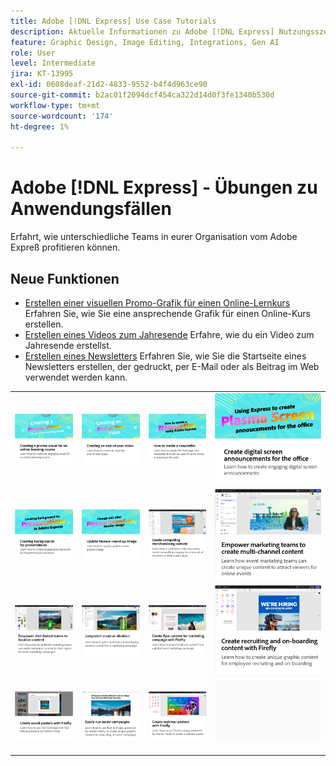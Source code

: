 ```yaml
---
title: Adobe [!DNL Express] Use Case Tutorials
description: Aktuelle Informationen zu Adobe [!DNL Express] Nutzungsszenarien
feature: Graphic Design, Image Editing, Integrations, Gen AI
role: User
level: Intermediate
jira: KT-13995
exl-id: 0608deaf-21d2-4833-9552-b4f4d963ce90
source-git-commit: b2ac01f2094dcf454ca322d14d0f3fe1340b530d
workflow-type: tm+mt
source-wordcount: '174'
ht-degree: 1%

---
```


# Adobe [!DNL Express] - Übungen zu Anwendungsfällen

Erfahrt, wie unterschiedliche Teams in eurer Organisation vom Adobe Expreß profitieren können.

## Neue Funktionen

* [Erstellen einer visuellen Promo-Grafik für einen Online-Lernkurs](promo-visual.md)
Erfahren Sie, wie Sie eine ansprechende Grafik für einen Online-Kurs erstellen.
* [Erstellen eines Videos zum Jahresende](end-of-year-video.md)
Erfahre, wie du ein Video zum Jahresende erstellst.
* [Erstellen eines Newsletters](newsletter.md)
Erfahren Sie, wie Sie die Startseite eines Newsletters erstellen, der gedruckt, per E-Mail oder als Beitrag im Web verwendet werden kann.

<table style="table-layout:fixed">
<tr>
   <td>
      <a href="promo-visual.md">
         <img alt="Erstellen eines visuellen Werbemittels für einen Online-Lernkurs" src="assets/promo-visual.png" />
      </a>
   </td>
   <td>
      <a href="end-of-year-video.md">
         <img alt="Erstellen eines Videos zum Jahresende" src="assets/eoy-video.png" />
      </a>
   </td>
   <td>
      <a href="newsletter.md">
         <img alt="Newsletter erstellen" src="assets/create-newsletter.png" />
      </a>
   </td>
   <td>
      <a href="create-digital-screens.md">
         <img alt="Ankündigungen auf digitalem Bildschirm für das Büro erstellen" src="assets/screen-announcements.png" />
      </a>
   </td>
</tr>
<tr>
   <td>
      <a href="create-backgrounds.md">
         <img alt="Erstellen von Hintergründen für Präsentationen" src="assets/backgrounds-presentations.png" />
      </a>
   </td>
   <td>
      <a href="update-image.md">
         <img alt="Finanzrundenbild aktualisieren" src="assets/finance-image.png" />
      </a>
   </td>
   <td>
      <a href="compelling-merchandise.md">
         <img alt="Überzeugende Merchandising-Inhalte erstellen" src="assets/merchandise.png" />
      </a>
   </td>
   <td>
      <a href="multi-channel-marketing-content.md">
         <img alt="Unterstützung von Marketing-Teams bei der Erstellung von Multi-Channel-Content." src="assets/multi-channel.png" />
      </a>
   </td>
</tr>
<tr>
   <td>
      <a href="localized-marketing-content.md">
         <img alt="Unterstützung verteilter Teams bei der Lokalisierung von Inhalten" src="assets/marketing-regional-content.png" />
      </a>
   </td>
   <td>
      <a href="jumpstart-ideation.md">
         <img alt="Kreative Starthilfe" src="assets/marketing-ideation.png" />
      </a>
   </td>
   <td>
      <a href="create-local-marketing.md">
         <img alt="Flyer-Content für eine Marketing-Kampagne erstellen - mit Firefly." src="assets/local-marketing.png" />
      </a>
   </td>
   <td>
      <a href="create-on-boarding.md">
         <img alt="Recruiting- und Onboarding-Inhalte mit Firefly erstellen" src="assets/on-boarding.png" />
      </a>
   </td>
</tr>
<tr>
   <td>
      <a href="create-social-posters.md">
         <img alt="Social-Media-Poster mit Firefly erstellen" src="assets/social-firefly.png" />
      </a>
   </td>
   <td>
      <a href="create-blog-graphics.md">
         <img alt="Mit Firefly grafische Inhalte für Blogs erstellen" src="assets/blog-graphic.png" />
      </a>
   </td>
   <td>
      <a href="create-webinar-poster.md">
         <img alt="Webinar-Poster mit Firefly erstellen" src="assets/webinar-poster.png" />
      </a>
   </td>
   <td>
      <img alt="Spacer" src="../assets/Gray_thumbnail.png" />
      <div>
      <br>
   </td>
</tr>
</table>
